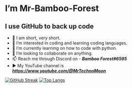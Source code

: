 # I’m Mr-Bamboo-Forest

## I use GitHub to back up code 

- 👤 I am short, very short.
- 👀 I’m interested in coding and learning coding languages.
- 🌱 I’m currently learning on how to code with python.
- 💞️ I’m looking to collaborate on anything. 
- 📫 Reach me through Discord on - ***Bamboo Forest#6595***
- ▶️ My YouTube channel is ***https://www.youtube.com/@MrTechnoMoon***

[![GitHub Streak](http://github-readme-streak-stats.herokuapp.com?user=Mr-Bamboo-Forest&theme=dark)](https://git.io/streak-stats)
[![Top Langs](https://github-readme-stats.vercel.app/api/top-langs/?username=Mr-Bamboo-Forest&layout=compact&theme=vision-friendly-dark)](https://github.com/anuraghazra/github-readme-stats)
